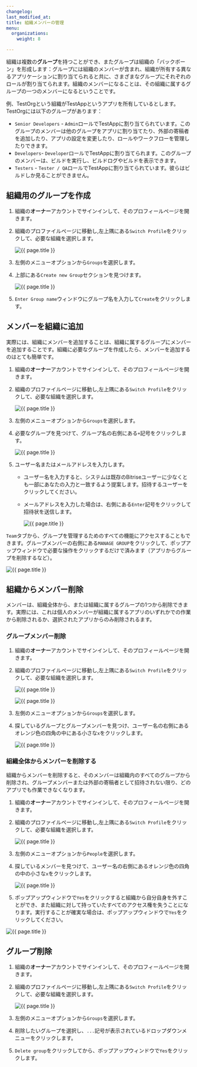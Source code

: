 ```yaml
---
changelog: 
last_modified_at: 
title: 組織メンバーの管理
menu:
  organizations:
    weight: 8

---
```

組織は複数の**グループ**を持つことができ、またグループは組織の「バックボーン」を形成します：グループには組織のメンバーが含まれ、組織が所有する異なるアプリケーションに割り当てられると共に、さまざまなグループにそれぞれのロールが割り当てられます。組織のメンバーになることは、その組織に属するグループの一つのメンバーになるということです。

例、TestOrgという組織がTestAppというアプリを所有しているとします。 TestOrgには以下のグループがあります：

* `Senior Developers` - `Admin`ロールでTestAppに割り当てられています。このグループのメンバーは他のグループをアプリに割り当てたり、外部の寄稿者を追加したり、アプリの設定を変更したり、ロールやワークフローを管理したりできます。
* `Developers`- `Developer`ロールでTestAppに割り当てられます。このグループのメンバーは、ビルドを実行し、ビルドログやビルドを表示できます。
* `Testers` - `Tester / QA`ロールでTestAppに割り当てられています。彼らはビルドしか見ることができません。

## 組織用のグループを作成

1. 組織の**オーナー**アカウントでサインインして、そのプロフィールページを開きます。
2. 組織のプロファイルページに移動し,左上隅にある`Switch Profile`をクリックして、必要な組織を選択します。

   ![{{ page.title }}](/img/team-management/organization/switch-profile-2.png)
3. 左側のメニューオプションから`Groups`を選択します。
4. 上部にある`Create new Group`セクションを見つけます。

   ![{{ page.title }}](/img/team-management/organization/create-new-group.png)
5. `Enter Group name`ウィンドウにグループ名を入力して`Create`をクリックします。

## メンバーを組織に追加

実際には、組織にメンバーを追加することは、組織に属するグループにメンバーを追加することです。組織に必要なグループを作成したら、メンバーを追加するのはとても簡単です。

1. 組織の**オーナー**アカウントでサインインして、そのプロフィールページを開きます。
2. 組織のプロファイルページに移動し,左上隅にある`Switch Profile`をクリックして、必要な組織を選択します。

   ![{{ page.title }}](/img/team-management/organization/switch-profile-2.png)
3. 左側のメニューオプションから`Groups`を選択します。
4. 必要なグループを見つけて、グループ名の右側にある`+`記号をクリックします。

   ![{{ page.title }}](/img/team-management/organization/group-name.png)
5. ユーザー名またはメールアドレスを入力します。
   * ユーザー名を入力すると、システムは既存のBitriseユーザーに少なくとも一部にあなたの入力と一致するよう提案します。招待するユーザーをクリックしてください。
   * メールアドレスを入力した場合は、右側にある`Enter`記号をクリックして招待状を送信します。

     ![{{ page.title }}](/img/team-management/organization/add-group-member.png)

`Team`タブから、グループを管理するためのすべての機能にアクセスすることもできます。グループメンバーの右側にある`MANAGE GROUP`をクリックして、ポップアップウィンドウで必要な操作をクリックするだけで済みます（アプリからグループを削除するなど）。

![{{ page.title }}](/img/team-management/organization/team-group-popup.png)

## 組織からメンバー削除

メンバーは、組織全体から、または組織に属するグループの1つから削除できます。実際には、これは個人のメンバーが組織に属するアプリのいずれかでの作業から削除されるか、選択されたアプリからのみ削除されるます。

### グループメンバー削除

1. 組織の**オーナー**アカウントでサインインして、そのプロフィールページを開きます。
2. 組織のプロファイルページに移動し,左上隅にある`Switch Profile`をクリックして、必要な組織を選択します。

   ![{{ page.title }}](/img/team-management/organization/switch-profile-2.png)

   ![{{ page.title }}](/img/team-management/organization/switch-profile-2.png)
3. 左側のメニューオプションから`Groups`を選択します。
4. 探しているグループとグループメンバーを見つけ、ユーザー名の右側にあるオレンジ色の四角の中にある小さな`x`をクリックします。

   ![{{ page.title }}](/img/team-management/organization/remove-from-group.png)

### 組織全体からメンバーを削除する

組織からメンバーを削除すると、そのメンバーは組織内のすべてのグループから削除され、グループメンバーまたは外部の寄稿者として招待されない限り、どのアプリでも作業できなくなります。

1. 組織の**オーナー**アカウントでサインインして、そのプロフィールページを開きます。
2. 組織のプロファイルページに移動し,左上隅にある`Switch Profile`をクリックして、必要な組織を選択します。

   ![{{ page.title }}](/img/team-management/organization/switch-profile-2.png)
3. 左側のメニューオプションから`People`を選択します。
4. 探しているメンバーを見つけて、ユーザー名の右側にあるオレンジ色の四角の中の小さな`x`をクリックします。

   ![{{ page.title }}](/img/team-management/organization/remove-from-org.png)
5. ポップアップウィンドウで`Yes`をクリックすると組織から自分自身を外すことができ、また組織に対して持っていたすべてのアクセス権を失うことになります。実行することが確実な場合は、ポップアップウィンドウで`Yes`をクリックしてください。

![{{ page.title }}](/img/team-management/organization/org-are-you-sure.png)

## グループ削除

1. 組織の**オーナー**アカウントでサインインして、そのプロフィールページを開きます。
2. 組織のプロファイルページに移動し,左上隅にある`Switch Profile`をクリックして、必要な組織を選択します。

   ![{{ page.title }}](/img/team-management/organization/switch-profile-2.png)
3. 左側のメニューオプションから`Groups`を選択します。
4. 削除したいグループを選択し、`...`記号が表示されているドロップダウンメニューをクリックします。
5. `Delete group`をクリックしてから、ポップアップウィンドウで`Yes`をクリックします。